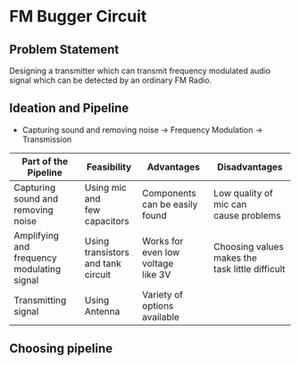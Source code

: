 # FM Bugger Circuit

## Problem Statement
Designing a transmitter which can transmit frequency modulated audio signal which can be detected by an ordinary FM Radio.

## Ideation and Pipeline
* Capturing sound and removing noise -> Frequency Modulation -> Transmission

| Part of the Pipeline | Feasibility | Advantages | Disadvantages |
|----------------------|-------------|------------|---------------|
| Capturing sound and<br>removing noise | Using mic and<br>few capacitors | Components can be easily<br>found | Low quality of mic can<br>cause problems |
| Amplifying and<br>frequency modulating signal | Using transistors<br>and tank circuit | Works for even low voltage<br>like 3V | Choosing values makes the<br>task little difficult |
| Transmitting signal | Using Antenna | Variety of options available | 

## Choosing pipeline
